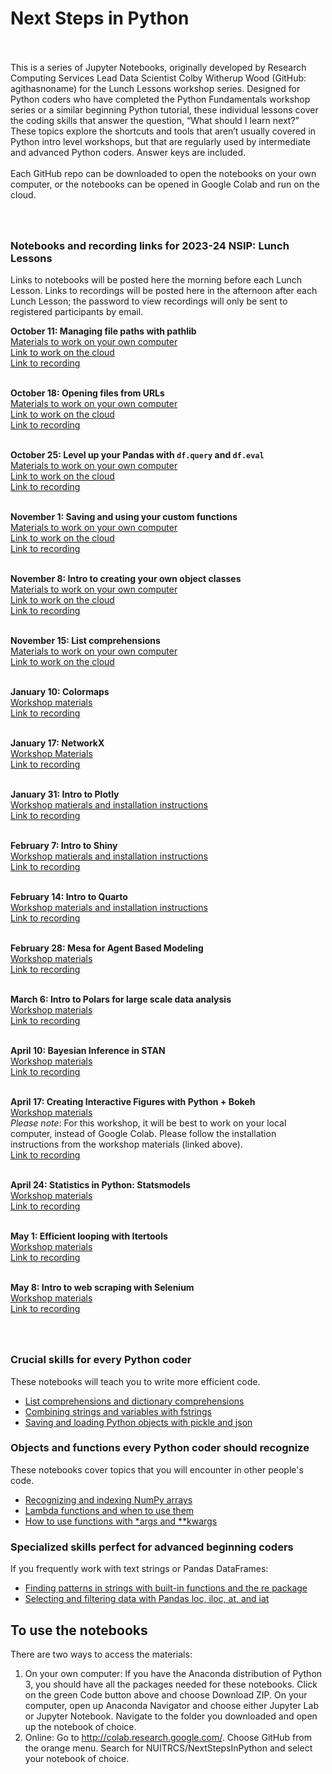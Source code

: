 # Next Steps in Python

<br><br>This is a series of Jupyter Notebooks, originally developed by Research Computing Services Lead Data Scientist Colby Witherup Wood (GitHub: agithasnoname) for the Lunch Lessons workshop series. Designed for Python coders who have completed the Python Fundamentals workshop series or a similar beginning Python tutorial, these individual lessons cover the coding skills that answer the question, “What should I learn next?” These topics explore the shortcuts and tools that aren’t usually covered in Python intro level workshops, but that are regularly used by intermediate and advanced Python coders. Answer keys are included.
<br><br>Each GitHub repo can be downloaded to open the notebooks on your own computer, or the notebooks can be opened in Google Colab and run on the cloud.


### <br><br>Notebooks and recording links for 2023-24 NSIP: Lunch Lessons
Links to notebooks will be posted here the morning before each Lunch Lesson. Links to recordings will be posted here in the afternoon after each Lunch Lesson; the password to view recordings will only be sent to registered participants by email.

**October 11: Managing file paths with pathlib**
<br>[Materials to work on your own computer](https://github.com/nuitrcs/filepaths) 
<br>[Link to work on the cloud](https://colab.research.google.com/github/nuitrcs/filepaths/blob/main/filepaths.ipynb) 
<br>[Link to recording](https://northwestern.zoom.us/rec/share/4G8RcjcE4RY4lUKrO___n8ne8e6i0WqH0C2H0Lf_-C4qWnBsnWpEbj__i2kbXafv.lLGipFZKA9v4bsuo)

<br>**October 18: Opening files from URLs**
<br>[Materials to work on your own computer](https://github.com/nuitrcs/loadURLs)
<br>[Link to work on the cloud](https://colab.research.google.com/github/nuitrcs/loadURLs/blob/main/loadUrls.ipynb)
<br>[Link to recording](https://northwestern.zoom.us/rec/share/F6Insbv7aaciyq1R736s4DyrY8xxsh-Vlfb9dgCaBSe3QEe_0QuCQMy-o0Qzi-1-.ovde5JHcZQxRuAQb)

<br>**October 25: Level up your Pandas with `df.query` and `df.eval`**
<br>[Materials to work on your own computer](https://github.com/nuitrcs/NextStepsInPython/tree/master/QueryEval)
<br>[Link to work on the cloud](https://colab.research.google.com/github/nuitrcs/NextStepsInPython/blob/master/QueryEval/pandas_query_and_eval.ipynb)
<br>[Link to recording](https://northwestern.zoom.us/rec/share/dZNF9drmSdu9CmFikLKzovkEuA-XoHaLdaKk6iGCljGZEwSN-cQhCEJ0M20GFshj.iPXtlH8x5IDGdOQ-)

<br>**November 1: Saving and using your custom functions**
<br>[Materials to work on your own computer](https://github.com/nuitrcs/saveFunctions)
<br>[Link to work on the cloud](https://colab.research.google.com/github/nuitrcs/saveFunctions/blob/main/saveFunctions.ipynb)
<br>[Link to recording](https://northwestern.zoom.us/rec/share/3awuf6RxcTdJIY9G3G6JhU3ECoWTKibhsptghSoiRv-h5nRCEfypYn44nsclZ7Y.YGnb4UZBc9BADLVl)

<br>**November 8: Intro to creating your own object classes**
<br>[Materials to work on your own computer](https://github.com/nuitrcs/objectClasses)
<br>[Link to work on the cloud](https://colab.research.google.com/github/nuitrcs/objectClasses/blob/main/objectClasses.ipynb)
<br>[Link to recording](https://northwestern.zoom.us/rec/share/BmtJeNZsMzrW5hZYMmJdtXSgdFAzR_vy0z-YCeNbLTkeVQQWLCNh3-5tB4VGs8mP.6576jI2ZNqJX4Czb)

<br>**November 15: List comprehensions**
<br>[Materials to work on your own computer](https://github.com/aGitHasNoName/listComprehension)
<br>[Link to work on the cloud](https://colab.research.google.com/github/aGitHasNoName/listComprehension/blob/main/list.ipynb)

<br>**January 10: Colormaps**
<br>[Workshop materials](https://github.com/nuitrcs/colormaps)
<br>[Link to recording](https://northwestern.zoom.us/rec/share/7hrK0aR4Gl3YBFgafbTWYxi-2yNQ5nVyiEoNXtD_vaT2SnMAucJpOM2GH7djwnTo.qnV3fiSFddrgoFHj)

<br>**January 17: NetworkX**
<br>[Workshop Materials](https://github.com/nuitrcs/NetworkX)
<br> [Link to recording](https://northwestern.zoom.us/rec/share/hHyTmVZ9o9GYwWdpS48yiPir-uQPE1S4ixPt7RnJjAUMrD2QCPS8F9crdeDZyjuh.Rc14wpydBpKP5Pmp4)

<br>**January 31: Intro to Plotly**
<br>[Workshop matierals and installation instructions](https://github.com/nuitrcs/IntroToPlotly)
<br>[Link to recording](https://northwestern.zoom.us/rec/share/FhqyyMzcoxwI9wcKkLCLkc4QBC7ys_c9d2fAZb2r0a8jC38YRRPShT9e02ydCW3N.XKA1Rd5XU1IOWxVy)

<br>**February 7: Intro to Shiny**
<br>[Workshop matierals and installation instructions](https://github.com/nuitrcs/IntroToPyShiny)
<br>[Link to recording](https://northwestern.zoom.us/rec/share/RpG1dag-vAqKwMKiU-o37NfQguGJzkCAL5qZr520r7N0fMT1RCIVQIFBBCGlCyxl.McR63Hh-6PZKsM0F)

<br>**February 14: Intro to Quarto**
<br>[Workshop materials and installation instructions](https://github.com/nuitrcs/IntroToQuarto)
<br>[Link to recording](https://northwestern.zoom.us/rec/share/xQfwAYissbv5ak--0JfI4NqyUYnTS1z-Cj2y0nagrX-eMkm89p6RCh1PitiuJdn9.5hXukDmDa0vBFwqu)

<br>**February 28: Mesa for Agent Based Modeling**
<br>[Workshop materials](https://github.com/nuitrcs/Mesa)
<br>[Link to recording](https://northwestern.zoom.us/rec/share/oAsB8DaTMtBPiPc2An-h6H2SgWp7eq5T5a0148wAt4ZQNXR7_RLqoC7WqL1AKZTA.SWB-oKOdo8JiV3kK)

<br>**March 6: Intro to Polars for large scale data analysis**
<br>[Workshop materials](https://github.com/nuitrcs/NSIP-polars)
<br>[Link to recording](https://northwestern.zoom.us/rec/share/wV9-nDuYsHZDkKAkZra4p0Hix3thVo8dSVHWLrTy8C7TFzShHLKqL7Y211KplnVK.72J5-Mc800-Gh3Uz)

<br>**April 10: Bayesian Inference in STAN**
<br>[Workshop materials](https://github.com/nuitrcs/bayesian_inference_stan)
<br>[Link to recording](https://northwestern.zoom.us/rec/share/ft4NysmMoHWT8fMk2xN1OjDNLURkJzBg_g0Qu3B-RuWct6TvicprSH4w_S4XCbK0.Irfh3h_peaxGYOpY)

<br>**April 17: Creating Interactive Figures with Python + Bokeh**
<br>[Workshop materials](https://github.com/nuitrcs/IntroToBokeh)
<br>*Please note*: For this workshop, it will be best to work on your local computer, instead of Google Colab.  Please follow the installation instructions from the workshop materials (linked above).
<br>[Link to recording](https://northwestern.zoom.us/rec/share/aTa07kzWzNHvW5QIZUrSowf7SOXFV82Hd-vbImfTuhwIcDCJXHJZMIw9i1oAjlmy.xX1wqShcohdBcFny)

<br>**April 24: Statistics in Python: Statsmodels**
<br>[Workshop materials](https://github.com/nuitrcs/statistics_in_python_statsmodels)
<br>[Link to recording](https://northwestern.zoom.us/rec/share/uXiG1COxSncCqsYwIajdoloEX_J0esqY-NB805jg7yj9GJp2iTTB5xFSFGAHesJo.RE87gIvbll4fqJJH)

<br>**May 1: Efficient looping with Itertools**
<br>[Workshop materials](https://github.com/nuitrcs/NSIP-itertools)
<br>[Link to recording](https://northwestern.zoom.us/rec/share/d-5mOzvm2mlZ6q5Lmsr4Kmg4fvHzad2t-9bzSUeZxtNNF-5SmUc3JpVVfIYbMIMV.6BNjNMJq4aDoS9mp)

<br>**May 8: Intro to web scraping with Selenium**
<br>[Workshop materials](https://github.com/nuitrcs/intro_to_web_scraping_selenium)
<br>[Link to recording](https://northwestern.zoom.us/rec/share/7COzAvRbPo1P5a4eElUHrF6FwcbzXisUVqopj423Ai1Ay2QhifAMrZDxm9Agx6xE.kCMfJuNvNNwmBfG1)

### <br><br>Crucial skills for every Python coder 
These notebooks will teach you to write more efficient code.
- [List comprehensions and dictionary comprehensions](https://github.com/nuitrcs/NextStepsInPython/tree/master/listComprehension)
- [Combining strings and variables with fstrings](https://github.com/nuitrcs/NextStepsInPython/tree/master/fstrings)
- [Saving and loading Python objects with pickle and json](https://github.com/nuitrcs/NextStepsInPython/tree/master/pickleJson)

### Objects and functions every Python coder should recognize
These notebooks cover topics that you will encounter in other people's code.
- [Recognizing and indexing NumPy arrays](https://github.com/nuitrcs/NextStepsInPython/tree/master/numpyArrays)
- [Lambda functions and when to use them](https://github.com/nuitrcs/NextStepsInPython/tree/master/lambdas)
- [How to use functions with \*args and \*\*kwargs](https://github.com/nuitrcs/NextStepsInPython/tree/master/argsKwargs)

### Specialized skills perfect for advanced beginning coders
If you frequently work with text strings or Pandas DataFrames:
- [Finding patterns in strings with built-in functions and the re package](https://github.com/nuitrcs/NextStepsInPython/tree/master/stringPatterns)
- [Selecting and filtering data with Pandas loc, iloc, at, and iat](https://github.com/nuitrcs/NextStepsInPython/tree/master/pandasLoc)

## To use the notebooks
There are two ways to access the materials:
1. On your own computer: If you have the Anaconda distribution of Python 3, you should have all the packages needed for these notebooks. Click on the green Code button above and choose Download ZIP. On your computer, open up Anaconda Navigator and choose either Jupyter Lab or Jupyter Notebook. Navigate to the folder you downloaded and open up the notebook of choice.
2. Online: Go to http://colab.research.google.com/. Choose GitHub from the orange menu. Search for NUITRCS/NextStepsInPython and select your notebook of choice.
